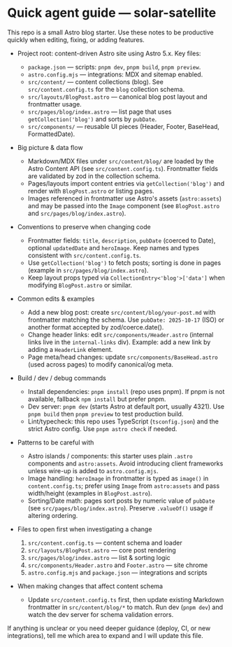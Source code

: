 <!-- Copilot / AI agent instructions for the solar-satellite project -->

# Quick agent guide — solar-satellite

This repo is a small Astro blog starter. Use these notes to be productive quickly when editing, fixing, or adding features.

- Project root: content-driven Astro site using Astro 5.x. Key files:
  - `package.json` — scripts: `pnpm dev`, `pnpm build`, `pnpm preview`.
  - `astro.config.mjs` — integrations: MDX and sitemap enabled.
  - `src/content/` — content collections (blog). See `src/content.config.ts` for the `blog` collection schema.
  - `src/layouts/BlogPost.astro` — canonical blog post layout and frontmatter usage.
  - `src/pages/blog/index.astro` — list page that uses `getCollection('blog')` and sorts by `pubDate`.
  - `src/components/` — reusable UI pieces (Header, Footer, BaseHead, FormattedDate).

- Big picture & data flow
  - Markdown/MDX files under `src/content/blog/` are loaded by the Astro Content API (see `src/content.config.ts`). Frontmatter fields are validated by zod in the collection schema.
  - Pages/layouts import content entries via `getCollection('blog')` and render with `BlogPost.astro` or listing pages.
  - Images referenced in frontmatter use Astro's assets (`astro:assets`) and may be passed into the `Image` component (see `BlogPost.astro` and `src/pages/blog/index.astro`).

- Conventions to preserve when changing code
  - Frontmatter fields: `title`, `description`, `pubDate` (coerced to Date), optional `updatedDate` and `heroImage`. Keep names and types consistent with `src/content.config.ts`.
  - Use `getCollection('blog')` to fetch posts; sorting is done in pages (example in `src/pages/blog/index.astro`).
  - Keep layout props typed via `CollectionEntry<'blog'>['data']` when modifying `BlogPost.astro` or similar.

- Common edits & examples
  - Add a new blog post: create `src/content/blog/your-post.md` with frontmatter matching the schema. Use `pubDate: 2025-10-17` (ISO) or another format accepted by zod/coerce.date().
  - Change header links: edit `src/components/Header.astro` (internal links live in the `internal-links` div). Example: add a new link by adding a `HeaderLink` element.
  - Page meta/head changes: update `src/components/BaseHead.astro` (used across pages) to modify canonical/og meta.

- Build / dev / debug commands
  - Install dependencies: `pnpm install` (repo uses pnpm). If pnpm is not available, fallback `npm install` but prefer pnpm.
  - Dev server: `pnpm dev` (starts Astro at default port, usually 4321). Use `pnpm build` then `pnpm preview` to test production build.
  - Lint/typecheck: this repo uses TypeScript (`tsconfig.json`) and the strict Astro config. Use `pnpm astro check` if needed.

- Patterns to be careful with
  - Astro islands / components: this starter uses plain `.astro` components and `astro:assets`. Avoid introducing client frameworks unless wire-up is added to `astro.config.mjs`.
  - Image handling: `heroImage` in frontmatter is typed as `image()` in `content.config.ts`; prefer using `Image` from `astro:assets` and pass width/height (examples in `BlogPost.astro`).
  - Sorting/Date math: pages sort posts by numeric value of `pubDate` (see `src/pages/blog/index.astro`). Preserve `.valueOf()` usage if altering ordering.

- Files to open first when investigating a change
  1. `src/content.config.ts` — content schema and loader
  2. `src/layouts/BlogPost.astro` — core post rendering
  3. `src/pages/blog/index.astro` — list & sorting logic
  4. `src/components/Header.astro` and `Footer.astro` — site chrome
  5. `astro.config.mjs` and `package.json` — integrations and scripts

- When making changes that affect content schema
  - Update `src/content.config.ts` first, then update existing Markdown frontmatter in `src/content/blog/*` to match. Run dev (`pnpm dev`) and watch the dev server for schema validation errors.

If anything is unclear or you need deeper guidance (deploy, CI, or new integrations), tell me which area to expand and I will update this file.
